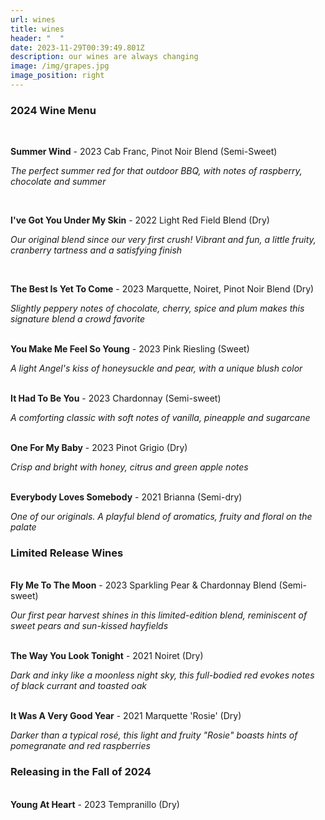 ```yaml
---
url: wines
title: wines
header: "  "
date: 2023-11-29T00:39:49.801Z
description: our wines are always changing
image: /img/grapes.jpg
image_position: right
---
```

### **2024 Wine Menu**

**<br/>**

**Summer Wind** - 2023 Cab Franc, Pinot Noir Blend (Semi-Sweet)

   *The perfect summer red for that outdoor BBQ, with notes of raspberry, chocolate and summer*

**<br/>**

**I've Got You Under My Skin** - 2022 Light Red Field Blend (Dry)

   *Our original blend since our very first crush! Vibrant and fun, a little fruity, cranberry tartness and a satisfying finish*

**<br/>**

**The Best Is Yet To Come** - 2023 Marquette, Noiret, Pinot Noir Blend (Dry)

   *Slightly peppery notes of chocolate, cherry, spice and plum makes this signature blend a crowd favorite*

**<br/>You Make Me Feel So Young** - 2023 Pink Riesling (Sweet)

   *A light Angel's kiss of honeysuckle and pear, with a unique blush color*

**<br/>It Had To Be You** - 2023 Chardonnay (Semi-sweet)

   *A comforting classic with soft notes of vanilla, pineapple and sugarcane*

**<br/>One For My Baby** - 2023 Pinot Grigio (Dry)

   *Crisp and bright with honey, citrus and green apple notes*

**<br/>Everybody Loves Somebody** - 2021 Brianna (Semi-dry)

   *One of our originals. A playful blend of aromatics, fruity and floral on the palate*

### Limited Release Wines

**<br/>Fly Me To The Moon** - 2023 Sparkling Pear & Chardonnay Blend (Semi-sweet)

*Our first pear harvest shines in this limited-edition blend, reminiscent of sweet pears and       sun-kissed hayfields*

**<br/>The Way You Look Tonight** - 2021 Noiret (Dry)

*Dark and inky like a moonless night sky, this full-bodied red evokes notes of black currant and toasted oak*

**<br/>It Was A Very Good Year** - 2021 Marquette 'Rosie' (Dry)

   *Darker than a typical rosé, this light and fruity "Rosie" boasts hints of pomegranate and red raspberries*

### Releasing in the Fall of 2024

**<br/>Young At Heart** - 2023 Tempranillo (Dry)